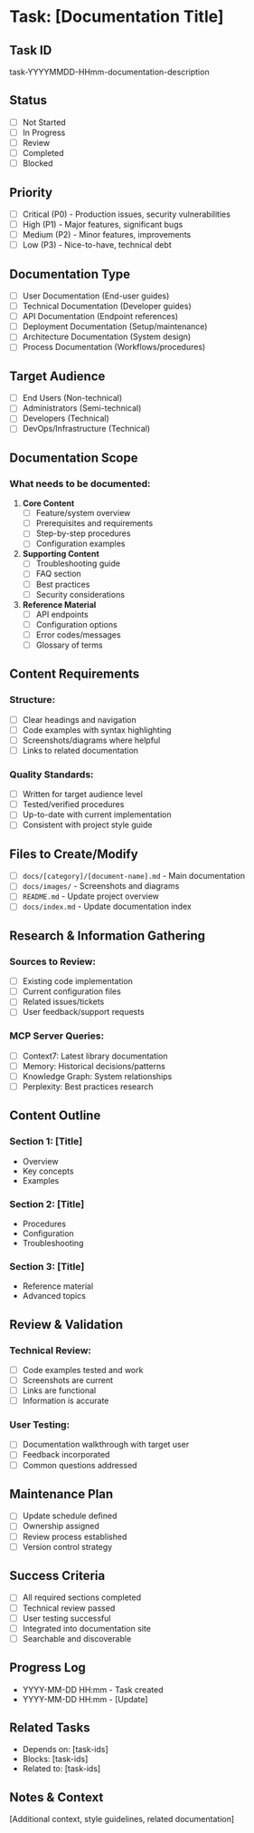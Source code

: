 # Task: [Documentation Title]

## Task ID

task-YYYYMMDD-HHmm-documentation-description

## Status

- [ ] Not Started
- [ ] In Progress
- [ ] Review
- [ ] Completed
- [ ] Blocked

## Priority

- [ ] Critical (P0) - Production issues, security vulnerabilities
- [ ] High (P1) - Major features, significant bugs
- [ ] Medium (P2) - Minor features, improvements
- [ ] Low (P3) - Nice-to-have, technical debt

## Documentation Type

- [ ] User Documentation (End-user guides)
- [ ] Technical Documentation (Developer guides)
- [ ] API Documentation (Endpoint references)
- [ ] Deployment Documentation (Setup/maintenance)
- [ ] Architecture Documentation (System design)
- [ ] Process Documentation (Workflows/procedures)

## Target Audience

- [ ] End Users (Non-technical)
- [ ] Administrators (Semi-technical)
- [ ] Developers (Technical)
- [ ] DevOps/Infrastructure (Technical)

## Documentation Scope

### What needs to be documented:

1. **Core Content**
   - [ ] Feature/system overview
   - [ ] Prerequisites and requirements
   - [ ] Step-by-step procedures
   - [ ] Configuration examples

2. **Supporting Content**
   - [ ] Troubleshooting guide
   - [ ] FAQ section
   - [ ] Best practices
   - [ ] Security considerations

3. **Reference Material**
   - [ ] API endpoints
   - [ ] Configuration options
   - [ ] Error codes/messages
   - [ ] Glossary of terms

## Content Requirements

### Structure:

- [ ] Clear headings and navigation
- [ ] Code examples with syntax highlighting
- [ ] Screenshots/diagrams where helpful
- [ ] Links to related documentation

### Quality Standards:

- [ ] Written for target audience level
- [ ] Tested/verified procedures
- [ ] Up-to-date with current implementation
- [ ] Consistent with project style guide

## Files to Create/Modify

- [ ] `docs/[category]/[document-name].md` - Main documentation
- [ ] `docs/images/` - Screenshots and diagrams
- [ ] `README.md` - Update project overview
- [ ] `docs/index.md` - Update documentation index

## Research & Information Gathering

### Sources to Review:

- [ ] Existing code implementation
- [ ] Current configuration files
- [ ] Related issues/tickets
- [ ] User feedback/support requests

### MCP Server Queries:

- [ ] Context7: Latest library documentation
- [ ] Memory: Historical decisions/patterns
- [ ] Knowledge Graph: System relationships
- [ ] Perplexity: Best practices research

## Content Outline

### Section 1: [Title]

- Overview
- Key concepts
- Examples

### Section 2: [Title]

- Procedures
- Configuration
- Troubleshooting

### Section 3: [Title]

- Reference material
- Advanced topics

## Review & Validation

### Technical Review:

- [ ] Code examples tested and work
- [ ] Screenshots are current
- [ ] Links are functional
- [ ] Information is accurate

### User Testing:

- [ ] Documentation walkthrough with target user
- [ ] Feedback incorporated
- [ ] Common questions addressed

## Maintenance Plan

- [ ] Update schedule defined
- [ ] Ownership assigned
- [ ] Review process established
- [ ] Version control strategy

## Success Criteria

- [ ] All required sections completed
- [ ] Technical review passed
- [ ] User testing successful
- [ ] Integrated into documentation site
- [ ] Searchable and discoverable

## Progress Log

- YYYY-MM-DD HH:mm - Task created
- YYYY-MM-DD HH:mm - [Update]

## Related Tasks

- Depends on: [task-ids]
- Blocks: [task-ids]
- Related to: [task-ids]

## Notes & Context

[Additional context, style guidelines, related documentation]
